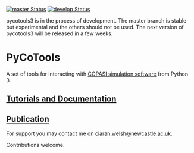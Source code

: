 

[![master Status](https://travis-ci.com/CiaranWelsh/pycotools3.svg?branch=master)](https://travis-ci.com/CiaranWelsh/pycotools3)
[![develop Status](https://travis-ci.com/CiaranWelsh/pycotools3.svg?branch=develop)](https://travis-ci.com/CiaranWelsh/pycotools3)

pycotools3 is in the process of development. The master branch is stable but experimental and the others should not be used. The next version of pycotools3 will be released in a few weeks. 

# PyCoTools

A set of tools for interacting with [COPASI simulation software](http://copasi.org/) from Python 3. 

## [Tutorials and Documentation](http://pycotools.readthedocs.io/en/latest/)

## <a href=https://academic.oup.com/bioinformatics/advance-article/doi/10.1093/bioinformatics/bty409/5001390>Publication</a>

For support you may contact me on ciaran.welsh@newcastle.ac.uk. 

Contributions welcome. 








